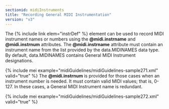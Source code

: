 ```yaml
---
sectionid: midiInstruments
title: "Recording General MIDI Instrumentation"
version: "v3"
---
```


The {% include link elem="instrDef" %} element can be used to record MIDI instrument names or
numbers using the **@midi.instrname** and **@midi.instrnum** attributes. The
**@midi.instrname** attribute must contain an instrument name from the list provided
by the data.MIDINAMES data type. By default, data.MIDINAMES contains General MIDI
Instrument
designations.

{% include mei example="midiGuidelines/midiGuidelines-sample271.xml" valid="true" %}
The **@midi.instrnum** is provided for those cases when an instrument number is needed.
It must contain valid MIDI values; that is, 0-127. In these cases, a General MIDI
Instrument
name is redundant.

{% include mei example="midiGuidelines/midiGuidelines-sample272.xml" valid="true" %}
